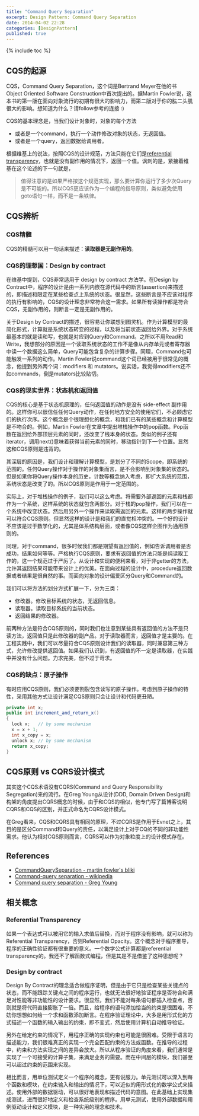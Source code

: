 ```yaml
---
title: "Command Query Separation"
excerpt: Design Pattern: Command Query Separation
date: 2014-04-02 22:28
categories: [DesignPattern]
published: true
---
```

{% include toc %}

## CQS的起源
CQS，Command Query Separation，这个词是Bertrand Meyer在他的书 Object Oriented Software Construction中首次提出的。据Martin Fowler说，这本书的第一版在面向对象流行的初期有很大的影响力，而第二版对于你的肱二头肌很大的影响。想知道为什么？请follow参考的连接 :)

CQS的基本理念是，当我们设计对象时，对象的每个方法

 - 或者是一个command，执行一个动作修改对象的状态，无返回值。
 - 或者是一个query，返回数据给调用者。

根据维基上的说法，按照CQS的设计规范，方法只能在它们是[referential transparency](http://en.wikipedia.org/wiki/Referential_transparency_%28computer_science%29)，也就是没有副作用的情况下，返回一个值。讽刺的是，紧接着维基在这个论述的下一句就是，

> 值得注意的是如果严格按这个规范实现，那么要计算你运行了多少次Query是不可能的。所以CQS更应该作为一个编程的指导原则，类似避免使用goto语句一样，而不是一条铁律。

## CQS辨析

### CQS精髓
CQS的精髓可以用一句话来描述：**读取器是无副作用的**。

### CQS的理想国：Design by contract
在维基中提到，CQS非常适用于 design by contract 方法学。在Design by Contract中，程序的设计是由一系列内嵌在源代码中的断言(assertion)来描述的，即描述和限定在某些检查点上系统的状态。很显然，这些断言是不应该对程序的执行有影响的，CQS的设计理念非常符合这一需求。如果所有读操作都是符合CQS，无副作用的，则断言一定是无副作用的。

关于Design by Contract的描述，很容易让你联想到图灵机。作为计算模型的最简化形式，计算就是系统状态转变的过程，以及将当前状态返回给外界。对于系统最基本的就是读和写，也就是对应到Query和Command。之所以不用Read和Write，我想部分的原因是一个读取系统状态的工作不是像从内存单元或者寄存器中读一个数据这么简单，Query可能包含复杂的计算步骤。同理，Command也可能触发一系列的动作。Martin Fowler说command这个词已经被用于很常见的概念，他提到另外两个词：modifiers 和 mutators。说实话，我觉得modifiers还不如commands，倒是mutators比较贴切。

### CQS的现实世界：状态机和返回值
CQS的核心是基于状态机原理的，任何返回值的动作是没有 side-effect 副作用的。这样你可以很信任任何Query动作，在任何地方安全的使用它们，不必顾虑它们的执行次序。这个概念是个很理想化的概念，和我们已有的某些概念和计算模型是不吻合的。例如，Martin Fowler在文章中提出堆栈操作中的pop函数。Pop函数在返回给外部顶层元素的同时，还改变了栈本身的状态。类似的例子还有iterator，调用next()意味着获得当前元素的同时，移动指针到下一个位置。显然这和CQS原则是违背的。

其深层的原因是，我们设计和理解计算模型，是划分了不同的Scope，即系统的范围的。任何Query操作对于操作的对象集而言，是不会影响到对象集的状态的。但是如果你将Query操作本身的历史，计数等概念纳入考虑，即扩大系统的范围，系统状态是改变了的。所以CQS原则是作用于一定范围的。

实际上，对于堆栈操作的例子，我们可以这么考虑。将需要外部返回的元素和栈都作为一个系统，这样系统的状态就包含两部分。对于栈的pop操作，我们可以在一个系统中改变状态。然后用另外一个操作来读取需返回的元素。这样的两步操作就可以符合CQS原则。但显然这样的设计是和我们的直觉相冲突的。一个好的设计不应该是过于数学化的，尤其是体系结构层面，或者像CQS这样企图作为通用原则的。

同理，对于command，很多时候我们都是期望有返回值的，例如告诉调用者是否成功，结果如何等等。严格执行CQS原则，要求有返回值的方法只能是纯读取工作的，这一个规范过于严厉了。从设计和实现的便利来看，对于非getter的方法，允许其返回结果可能带来设计上的优美。在面向过程的设计中，procedure返回数据或者结果是很自然的事。而面向对象的设计偏爱区分Query和Command的。

我们可以将方法的划分方式扩展一下，分为三类：

 - 修改器。修改目标系统的状态，无返回信息。
 - 读取器。读取目标系统的当前状态。
 - 返回结果的修改器。

前两种方法是符合CQS原则的，同时我们也注意到某些具有返回值的方法不是只读方法，返回值只是此修改器的副产品。对于读取器而言，返回值才是主要的。在工程实践中，我们可以尽量符合CQS原则设计我们的读取器，同时兼容第三种方式，允许修改提供返回值。如果我们认识到，有返回值的不一定是读取器，在实践中并没有什么问题。力求完美，但不过于苛求。

### CQS的缺点：原子操作
有时应用CQS原则，我们必须要割裂包含读写的原子操作。考虑到原子操作的特性，采用其他方式让设计满足CQS原则只会让设计和代码更丑陋。
``` java
private int x;
public int increment_and_return_x()
{
  lock x;   // by some mechanism
  x = x + 1;
  int x_copy = x;
  unlock x; // by some mechanism
  return x_copy;
}
```

## CQS原则 vs CQRS设计模式
其实这个CQS术语没有CQRS(Command and Query Responsibility Segregation)来的流行。在Greg Young从设计(DDD, Domain Driven Design)和构架的角度提出CQRS概念的时候，由于和CQS的相似，他专门写了篇博客说明CQRS和CQS的区别，并正式命名为CQRS设计模式。

在Greg看来，CQS和CQRS具有相同的原理，不过CQRS是作用于Evnet之上，其目的是区分Command和Query的责任，以满足设计上对于CQ的不同的非功能性需求。他认为相对CQS原则而言，CQRS可以作为对象粒度上的设计模式存在。

## References
 - [CommandQuerySeparation - martin fowler's bliki](http://martinfowler.com/bliki/CommandQuerySeparation.html)
 - [Command-query separation - wikipedia](http://en.wikipedia.org/wiki/Command%E2%80%93query_separation)
 - [Command query separation - Greg Young](http://codebetter.com/gregyoung/2009/08/13/command-query-separation/)


## 相关概念
### Referential Transparency
如果一个表达式可以被用它的输入求值后替换，而对于程序没有影响，就可以称为Referential Transparency，否则Referential Opacity。这个概念对于程序推导，程序的正确性验证都有很重要的意义。一个数学公式计算都是referential transparency的。我还不了解函数式编程，但是其是不是借鉴了这种思想呢？

### Design by contract
Design By Contract的理念适合做程序证明，但是由于它只是检查某些关键点的状态，而不能跟踪关键点之间的程序运行，也就无法很好地验证程序是否符合和满足对性能等非功能性的设计要求。很显然，我们不能对每条语句都插入检查点，否则就是将代码直接膨胀了一倍。而且，给程序的语句添加恰当的约束是很困难，不妨你想想如何给一个求和函数添加断言。在程序验证理论中，大多是用形式化的方式描述一个函数的输入输出的约束，即不变式，然后使用计算机自动推导验证。

另外在给定约束的情况下，用程序正确的实现约束也可能是很困难。受限于语言的描述能力，我们很难真正的实现一个完全匹配约束的方法或函数。在推导的过程中，约束和方法实现之间的差异会放大。所以从程序验证的角度来看，我们通常是实现了一个可接受的计算子集，来满足业务的需要。而在中间层的模块，我们甚至可以超过约束的范围来实现。

相比而言，用单位测试定义一个程序的概念，更有说服力。单元测试可以深入到每个函数和模块，在约束输入和输出的情况下，可以近似的用形式化的数学公式来描述。使用外部的数据驱动，可以很好地表现和描述代码的意图。在此基础上实现集成测试，进而很好地定义和检查系统级别的程序。用单元测试，使用外部数据和用例驱动设计和定义模块，是一种实用的理念和技术。
